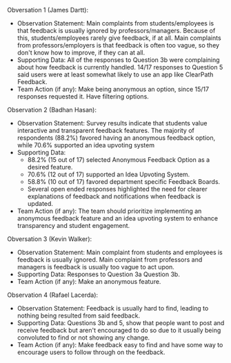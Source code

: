 Obversation 1 (James Dartt):
- Observation Statement: Main complaints from students/employees is that feedback is usually ignored by professors/managers. Because of this, students/employees rarely give feedback, if at all. Main complaints from professors/employers is that feedback is often too vague, so they don't know how to improve, if they can at all. 
- Supporting Data: All of the responses to Question 3b were complaining about how feedback is currently handled. 14/17 responses to Question 5 said users were at least somewhat likely to use an app like ClearPath Feedback.
- Team Action (if any): Make being anonymous an option, since 15/17 responses requested it. Have filtering options.

Observation 2 (Badhan Hasan):
- Observation Statement:
  Survey results indicate that students value interactive and transparent feedback features. The majority of respondents (88.2%) favored having an anonymous feedback option, while 70.6% supported an idea upvoting system
- Supporting Data:
  - 88.2% (15 out of 17) selected Anonymous Feedback Option as a desired feature.
  - 70.6% (12 out of 17) supported an Idea Upvoting System.
  - 58.8% (10 out of 17) favored department specific Feedback Boards.
  - Several open ended responses highlighted the need for clearer explanations of feedback and notifications when feedback is updated.
- Team Action (if any):
  The team should prioritize implementing an anonymous feedback feature and an idea upvoting system to enhance transparency and student engagement.

Obversation 3 (Kevin Walker):
- Observation Statement: Main complaint from students and employees is feedback is usually ignored. Main complaint from professors and managers is feedback is usually too vague to act upon.
- Supporting Data: Responses to Question 3a Question 3b.
- Team Action (if any): Make an anonymous feature.

Observation 4 (Rafael Lacerda):
- Observation Statement: Feedback is usually hard to find, leading to nothing being resulted from said feedback.
- Supporting Data: Questions 3b and 5, show that people want to post and receive feedback but aren't encouraged to do so due to it usually being convoluted to find or not showing any change.
- Team Action (if any): Make feedback easy to find and have some way to encourage users to follow through on the feedback.
